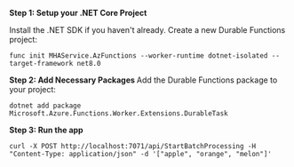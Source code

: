 <b> Step 1: Setup your .NET Core Project </b>

Install the .NET SDK if you haven't already.
Create a new Durable Functions project:

```func init MHAService.AzFunctions --worker-runtime dotnet-isolated --target-framework net8.0```

<b> Step 2: Add Necessary Packages </b>
Add the Durable Functions package to your project:

```dotnet add package Microsoft.Azure.Functions.Worker.Extensions.DurableTask```


<b> Step 3: Run the app </b>

```curl -X POST http://localhost:7071/api/StartBatchProcessing -H "Content-Type: application/json" -d '["apple", "orange", "melon"]' ```
